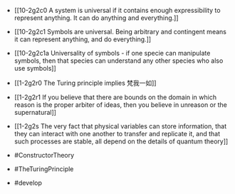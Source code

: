 - [[10-2g2c0 A system is universal if it contains enough expressibility to represent anything. It can do anything and everything.]]
- [[10-2g2c1 Symbols are universal. Being arbitrary and contingent means it can represent anything, and do everything.]]
- [[10-2g2c1a Universality of symbols - if one specie can manipulate symbols, then that species can understand any other species who also use symbols]]

- [[1-2g2r0 The Turing principle implies 梵我一如]]
- [[1-2g2r1 If you believe that there are bounds on the domain in which reason is the proper arbiter of ideas, then you believe in unreason or the supernatural]]
- [[1-2g2s The very fact that physical variables can store information, that they can interact with one another to transfer and replicate it, and that such processes are stable, all depend on the details of quantum theory]]

- #ConstructorTheory
- #TheTuringPrinciple
- #develop
